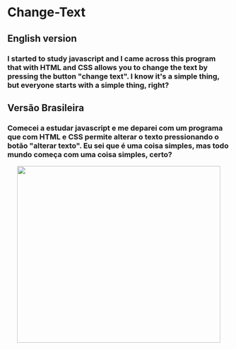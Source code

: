 # Change-Text 
<h2>English version</h2>
<h3>I started to study javascript and I came across this program that with HTML and CSS allows you to change the text by pressing the button "change text". I know it's a simple thing, but everyone starts with a simple thing, right?</h3>

<h2>Versão Brasileira</h2>
<h3>Comecei a estudar javascript e me deparei com um programa que com HTML e CSS permite alterar o texto pressionando o botão "alterar texto". Eu sei que é uma coisa simples, mas todo mundo começa com uma coisa simples, certo?</h3>


<p align="center">
  <img width="460" height="400" src="https://i.pinimg.com/564x/94/f7/a9/94f7a995f52d12f1c2633c7df6e4994f.jpg">
</p>
